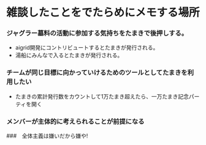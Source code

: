 # 雑談したことをでたらめにメモする場所

### ジャグラー墓料の活動に参加する気持ちをたまきで後押しする。
- aigrid開発にコントリビュートするとたまきが発行される。
- 湯船にみんなで入るとたまきが発行される。

### チームが同じ目標に向かっていけるためのツールとしてたまきを利用したい
- たまきの累計発行数をカウントして1万たまき超えたら、一万たまき記念パーティを開く

### メンバーが主体的に考えられることが前提になる

###　全体主義は嫌いだから嫌や!

